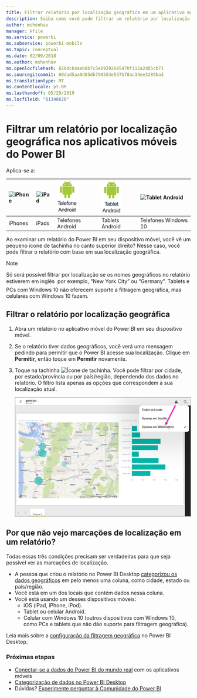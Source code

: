 ```yaml
---
title: Filtrar relatório por localização geográfica em um aplicativo móvel do Power BI
description: Saiba como você pode filtrar um relatório por localização geográfica nos aplicativos móveis do Power BI da Microsoft se o proprietário do relatório definir marcações geográficas.
author: mshenhav
manager: kfile
ms.service: powerbi
ms.subservice: powerbi-mobile
ms.topic: conceptual
ms.date: 02/09/2018
ms.author: mshenhav
ms.openlocfilehash: 828dcb4aeb8b7c5e69292685470f112a2d85cb71
ms.sourcegitcommit: 60dad5aa0d85db790553e537bf8ac34ee3289ba3
ms.translationtype: MT
ms.contentlocale: pt-BR
ms.lasthandoff: 05/29/2019
ms.locfileid: "61348620"
---
```

# <a name="filter-a-report-by-geographic-location-in-the-power-bi-mobile-apps"></a>Filtrar um relatório por localização geográfica nos aplicativos móveis do Power BI
Aplica-se a:

| ![iPhone](./media/mobile-apps-geographic-filtering/iphone-logo-50-px.png) | ![iPad](./media/mobile-apps-geographic-filtering/ipad-logo-50-px.png) | ![Telefone Android](./media/mobile-apps-geographic-filtering/android-phone-logo-50-px.png) | ![Tablet Android](./media/mobile-apps-geographic-filtering/android-tablet-logo-50-px.png) | ![Tablet Android](./media/mobile-apps-geographic-filtering/win-10-logo-50-px.png) |
|:--- |:--- |:--- |:--- |:--- |
| iPhones |iPads |Telefones Android |Tablets Android |Telefones Windows 10 |

Ao examinar um relatório do Power BI em seu dispositivo móvel, você vê um pequeno ícone de tachinha no canto superior direito? Nesse caso, você pode filtrar o relatório com base em sua localização geográfica.

> [!NOTE]
> Só será possível filtrar por localização se os nomes geográficos no relatório estiverem em inglês &#150; por exemplo, “New York City” ou “Germany”. Tablets e PCs com Windows 10 não oferecem suporte a filtragem geográfica, mas celulares com Windows 10 fazem.
> 
> 

## <a name="filter-your-report-by-your-geographic-location"></a>Filtrar o relatório por localização geográfica
1. Abra um relatório no aplicativo móvel do Power BI em seu dispositivo móvel.
2. Se o relatório tiver dados geográficos, você verá uma mensagem pedindo para permitir que o Power BI acesse sua localização. Clique em **Permitir**, então toque em **Permitir** novamente.
3. Toque na tachinha ![Ícone de tachinha](./media/mobile-apps-geographic-filtering/power-bi-mobile-geo-icon.png). Você pode filtrar por cidade, por estado/província ou por país/região, dependendo dos dados no relatório. O filtro lista apenas as opções que correspondem à sua localização atual.
   
    ![Filtro de tachinha](./media/mobile-apps-geographic-filtering/power-bi-mobile-geo-map-set-filter.png)

## <a name="why-dont-i-see-location-tags-on-a-report"></a>Por que não vejo marcações de localização em um relatório?
Todas essas três condições precisam ser verdadeiras para que seja possível ver as marcações de localização. 

* A pessoa que criou o relatório no Power BI Desktop [categorizou os dados geográficos](../../desktop-mobile-geofiltering.md) em pelo menos uma coluna, como cidade, estado ou país/região.
* Você está em um dos locais que contém dados nessa coluna.
* Você está usando um desses dispositivos móveis:
  * iOS (iPad, iPhone, iPod).
  * Tablet ou celular Android.
  * Celular com Windows 10 (outros dispositivos com Windows 10, como PCs e tablets que não dão suporte para filtragem geográfica).

Leia mais sobre a [configuração da filtragem geográfica](../../desktop-mobile-geofiltering.md) no Power BI Desktop.

### <a name="next-steps"></a>Próximas etapas
* [Conectar-se a dados do Power BI do mundo real](mobile-apps-data-in-real-world-context.md) com os aplicativos móveis
* [Categorização de dados no Power BI Desktop](../../desktop-data-categorization.md) 
* Dúvidas? [Experimente perguntar à Comunidade do Power BI](http://community.powerbi.com/)

